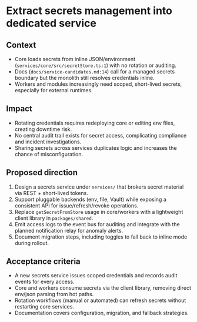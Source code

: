 # Extract secrets management into dedicated service

## Context
- Core loads secrets from inline JSON/environment (`services/core/src/secretStore.ts:1`) with no rotation or auditing.
- Docs (`docs/service-candidates.md:14`) call for a managed secrets boundary but the monolith still resolves credentials inline.
- Workers and modules increasingly need scoped, short-lived secrets, especially for external runtimes.

## Impact
- Rotating credentials requires redeploying core or editing env files, creating downtime risk.
- No central audit trail exists for secret access, complicating compliance and incident investigations.
- Sharing secrets across services duplicates logic and increases the chance of misconfiguration.

## Proposed direction
1. Design a secrets service under `services/` that brokers secret material via REST + short-lived tokens.
2. Support pluggable backends (env, file, Vault) while exposing a consistent API for issue/refresh/revoke operations.
3. Replace `getSecretFromStore` usage in core/workers with a lightweight client library in `packages/shared`.
4. Emit access logs to the event bus for auditing and integrate with the planned notification relay for anomaly alerts.
5. Document migration steps, including toggles to fall back to inline mode during rollout.

## Acceptance criteria
- A new secrets service issues scoped credentials and records audit events for every access.
- Core and workers consume secrets via the client library, removing direct env/json parsing from hot paths.
- Rotation workflows (manual or automated) can refresh secrets without restarting core services.
- Documentation covers configuration, migration, and fallback strategies.
